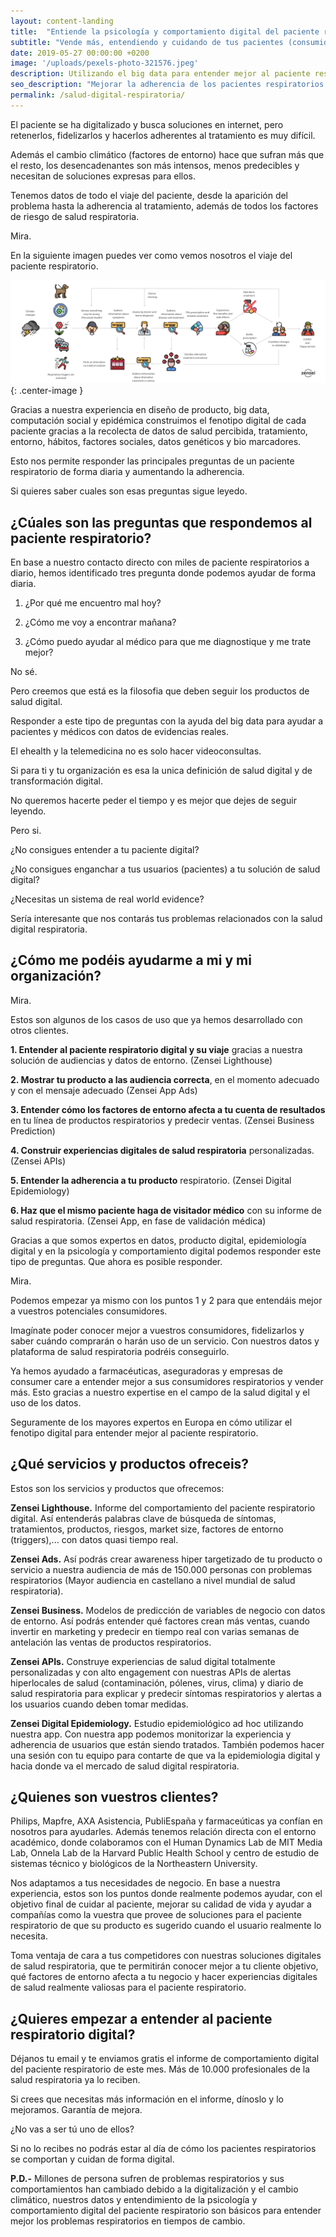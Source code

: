 ```yaml
---
layout: content-landing
title:  "Entiende la psicología y comportamiento digital del paciente respiratorio."
subtitle: "Vende más, entendiendo y cuidando de tus pacientes (consumidores) respiratorios digitales."
date: 2019-05-27 00:00:00 +0200
image: '/uploads/pexels-photo-321576.jpeg'
description: Utilizando el big data para entender mejor al paciente respiratorio. Tu estrategia de transformación digital y salud digital respiratoria mejorará y tendrás pacientes más adherentes.
seo_description: "Mejorar la adherencia de los pacientes respiratorios garantizan un mejora de la salud respiratoria y de la calidad de vida. Entienda los patrones de comportamiento de sus consumidores respiratorios, compare factores de entorno, hábitos, sociales, salud percibida y medicación para innovar de la manera correcta. Finalmente, personalice su estrategia de salud digital respiratoria utilizando lo que ha aprendido. Zensei tiene todas las herramientas que necesitas para cuidar del paciente respiratorio."
permalink: /salud-digital-respiratoria/
---
```


El paciente se ha digitalizado y busca soluciones en internet, pero retenerlos, fidelizarlos y hacerlos adherentes al tratamiento es muy difícil. 

Además el cambio climático (factores de entorno) hace que sufran más que el resto, los desencadenantes son más intensos, menos predecibles y necesitan de soluciones expresas para ellos.

Tenemos datos de todo el viaje del paciente, desde la aparición del problema hasta la adherencia al tratamiento, además de todos los factores de riesgo de salud respiratoria.

Mira.

En la siguiente imagen puedes ver como vemos nosotros el viaje del paciente respiratorio.

![respiratory patient journey Zensei App](/uploads/respiratory_patient_journey.png){: .center-image }

Gracias a nuestra experiencia en diseño de producto, big data, computación social y epidémica construimos el fenotipo digital de cada paciente gracias a la recolecta de datos de salud percibida, tratamiento, entorno, hábitos, factores sociales, datos genéticos y bio marcadores. 

Esto nos permite responder las principales preguntas de un paciente respiratorio de forma diaria y aumentando la adherencia.

Si quieres saber cuales son esas preguntas sigue leyedo.

## **¿Cúales son las preguntas que respondemos al paciente respiratorio?**

En base a nuestro contacto directo con miles de paciente respiratorios a diario, hemos identificado tres pregunta donde podemos ayudar de forma diaria.

1. ¿Por qué me encuentro mal hoy?

2. ¿Cómo me voy a encontrar mañana?

3. ¿Cómo puedo ayudar al médico para que me diagnostique y me trate mejor?

No sé. 

Pero creemos que está es la filosofia que deben seguir los productos de salud digital.

Responder a este tipo de preguntas con la ayuda del big data para ayudar a pacientes y médicos con datos de evidencias reales.

El ehealth y la telemedicina no es solo hacer videoconsultas. 

Si para ti y tu organización es esa la unica definición de salud digital y de transformación digital.

No queremos hacerte peder el tiempo y es mejor que dejes de seguir leyendo.

Pero si.

¿No consigues entender a tu paciente digital?

¿No consigues enganchar a tus usuarios (pacientes) a tu solución de salud digital?

¿Necesitas un sistema de real world evidence? 

Sería interesante que nos contarás tus problemas relacionados con la salud digital respiratoria.

## **¿Cómo me podéis ayudarme a mi y mi organización?**

Mira.

Estos son algunos de los casos de uso que ya hemos desarrollado con otros clientes.

**1. Entender al paciente respiratorio digital y su viaje** gracias a nuestra solución de audiencias y datos de entorno. (Zensei Lighthouse)

**2. Mostrar tu producto a las audiencia correcta**, en el momento adecuado y con el mensaje adecuado (Zensei App Ads)

**3. Entender cómo los factores de entorno afecta a tu cuenta de resultados** en tu línea de productos respiratorios y predecir ventas. (Zensei Business Prediction)

**4. Construir experiencias digitales de salud respiratoria** personalizadas. (Zensei APIs)

**5. Entender la adherencia a tu producto** respiratorio. (Zensei Digital Epidemiology)

**6. Haz que el mismo paciente haga de visitador médico** con su informe de salud respiratoria. (Zensei App, en fase de validación médica)

Gracias a que somos expertos en datos, producto digital, epidemiología digital y en la psicología y comportamiento digital podemos responder este tipo de preguntas. Que ahora es posible responder.

Mira.

Podemos empezar ya mismo con los puntos 1 y 2 para que entendáis mejor a vuestros potenciales consumidores.

Imagínate poder conocer mejor a vuestros consumidores, fidelizarlos y saber cuándo comprarán o harán uso de un servicio. Con nuestros datos y plataforma de salud respiratoria podréis conseguirlo.

Ya hemos ayudado a farmacéuticas, aseguradoras y empresas de consumer care a entender mejor a sus consumidores respiratorios y vender más. Esto gracias a nuestro expertise en el campo de la salud digital y el uso de los datos. 

Seguramente de los mayores expertos en Europa en cómo utilizar el fenotipo digital para entender mejor al paciente respiratorio.

## **¿Qué servicios y productos ofreceis?**

Estos son los servicios y productos que ofrecemos:

**Zensei Lighthouse.** Informe del comportamiento del paciente respiratorio digital. Así entenderás palabras clave de búsqueda de síntomas, tratamientos, productos, riesgos, market size, factores de entorno (triggers),... con datos quasi tiempo real.

**Zensei Ads.** Así podrás crear awareness hiper targetizado de tu producto o servicio a nuestra audiencia de más de 150.000 personas con problemas respiratorios (Mayor audiencia en castellano a nivel mundial de salud respiratoria).

**Zensei Business.** Modelos de predicción de variables de negocio con datos de entorno. Así podrás entender qué factores crean más ventas, cuando invertir en marketing y predecir en tiempo real con varias semanas de antelación las ventas de productos respiratorios.

**Zensei APIs.** Construye experiencias de salud digital totalmente personalizadas y con alto engagement con nuestras APIs de alertas hiperlocales de salud (contaminación, pólenes, virus, clima) y diario de salud respiratoria para explicar y predecir síntomas respiratorios y alertas a los usuarios cuando deben tomar medidas.

**Zensei Digital Epidemiology.** Estudio epidemiológico ad hoc utilizando nuestra app. Con nuestra app podemos monitorizar la experiencia y adherencia de usuarios que están siendo tratados. También podemos hacer una sesión con tu equipo para contarte de que va la epidemiologia digital y hacia donde va el mercado de salud digital respiratoria.

## **¿Quienes son vuestros clientes?**

Philips, Mapfre, AXA Asistencia, PubliEspaña y farmaceúticas ya confían en nosotros para ayudarles. Además tenemos relación directa con el entorno académico, donde colaboramos con el Human Dynamics Lab de MIT Media Lab, Onnela Lab de la Harvard Public Health School y centro de estudio de sistemas técnico y biológicos de la Northeastern University.

Nos adaptamos a tus necesidades de negocio. En base a nuestra experiencia, estos son los puntos donde realmente podemos ayudar, con el objetivo final de cuidar al paciente, mejorar su calidad de vida y ayudar a compañías como la vuestra que provee de soluciones para el paciente respiratorio de que su producto es sugerido cuando el usuario realmente lo necesita.

Toma ventaja de cara a tus competidores con nuestras soluciones digitales de salud respiratoria, que te permitirán conocer mejor a tu cliente objetivo, qué factores de entorno afecta a tu negocio y hacer experiencias digitales de salud realmente valiosas para el paciente respiratorio.

## **¿Quieres empezar a entender al paciente respiratorio digital?**

Déjanos tu email y te enviamos gratis el informe de comportamiento digital del paciente respiratorio de este mes. Más de 10.000 profesionales de la salud respiratoria ya lo reciben.

Si crees que necesitas más información en el informe, dínoslo y lo mejoramos. Garantía de mejora.

¿No vas a ser tú uno de ellos?

Si no lo recibes no podrás estar al día de cómo los pacientes respiratorios se comportan y cuidan de forma digital.

**P.D.-** Millones de persona sufren de problemas respiratorios y sus comportamientos han cambiado debido a la digitalización y el cambio climático, nuestros datos y entendimiento de la psicología y comportamiento digital del paciente respiratorio son básicos para entender mejor los problemas respiratorios en tiempos de cambio.


